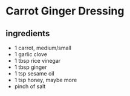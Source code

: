 # Carrot Ginger Dressing

## ingredients
- 1 carrot, medium/small
- 1 garlic clove
- 1 tbsp rice vinegar
- 1 tbsp ginger
- 1 tsp sesame oil
- 1 tsp honey, maybe more
- pinch of salt
